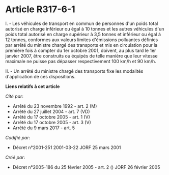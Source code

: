 # Article R317-6-1

I. - Les véhicules de transport en commun de personnes d'un poids total autorisé en charge inférieur ou égal à 10 tonnes et
les autres véhicules d'un poids total autorisé en charge supérieur à 3,5 tonnes et inférieur ou égal à 12 tonnes, conformes
aux valeurs limites d'émissions polluantes définies par arrêté du ministre chargé des transports et mis en circulation pour
la première fois à compter du 1er octobre 2001, doivent, au plus tard le 1er janvier 2007, être construits ou équipés de
telle manière que leur vitesse maximale ne puisse pas dépasser respectivement 100 km/h et 90 km/h.

II. - Un arrêté du ministre chargé des transports fixe les modalités d'application de ces dispositions.

**Liens relatifs à cet article**

_Cité par_:

  - Arrêté du 23 novembre 1992 - art. 2 (M)
  - Arrêté du 27 juillet 2004 - art. 7 (VD)
  - Arrêté du 17 octobre 2005 - art. 1 (V)
  - Arrêté du 17 octobre 2005 - art. 3 (V)
  - Arrêté du 9 mars 2017 - art. 5

_Codifié par_:

  - Décret n°2001-251 2001-03-22 JORF 25 mars 2001

_Créé par_:

  - Décret n°2005-186 du 25 février 2005 - art. 2 () JORF 26 février 2005
